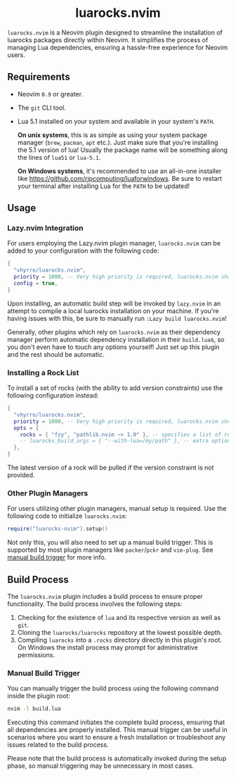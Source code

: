 <div align="center">

# luarocks.nvim

</div>

`luarocks.nvim` is a Neovim plugin designed to streamline the installation of luarocks packages directly within Neovim. It simplifies the process of managing Lua dependencies, ensuring a hassle-free experience for Neovim users.

## Requirements

- Neovim `0.9` or greater.
- The `git` CLI tool.
- Lua 5.1 installed on your system and available in your system's `PATH`.

  **On unix systems**, this is as simple as using your system package manager (`brew`, `pacman`, `apt` etc.).
  Just make sure that you're installing the 5.1 version of lua! Usually the package name will be something
  along the lines of `lua51` or `lua-5.1`.

  **On Windows systems**, it's recommended to use an all-in-one installer like https://github.com/rjpcomputing/luaforwindows.
  Be sure to restart your terminal after installing Lua for the `PATH` to be updated!

## Usage

### Lazy.nvim Integration

For users employing the Lazy.nvim plugin manager, `luarocks.nvim` can be added to your configuration with the following code:

```lua
{
  "vhyrro/luarocks.nvim",
  priority = 1000, -- Very high priority is required, luarocks.nvim should run as the first plugin in your config.
  config = true,
}
```

Upon installing, an automatic build step will be invoked by `lazy.nvim` in an attempt to compile a local luarocks installation on your machine.
If you're having issues with this, be sure to manually run `:Lazy build luarocks.nvim`!

Generally, other plugins which rely on `luarocks.nvim` as their dependency manager perform automatic
dependency installation in their `build.lua`s, so you don't even have to touch any options yourself!
Just set up this plugin and the rest should be automatic.

### Installing a Rock List

To install a set of rocks (with the ability to add version constraints) use the following configuration instead:

```lua
{
  "vhyrro/luarocks.nvim",
  priority = 1000, -- Very high priority is required, luarocks.nvim should run as the first plugin in your config.
  opts = {
    rocks = { "fzy", "pathlib.nvim ~> 1.0" }, -- specifies a list of rocks to install
    -- luarocks_build_args = { "--with-lua=/my/path" }, -- extra options to pass to luarocks's configuration script
  },
}
```

The latest version of a rock will be pulled if the version constraint is not provided.

### Other Plugin Managers

For users utilizing other plugin managers, manual setup is required. Use the following code to initialize `luarocks.nvim`:

```lua
require("luarocks-nvim").setup()
```

Not only this, you will also need to set up a manual build trigger. This is supported by most
plugin managers like `packer`/`pckr` and `vim-plug`. See [manual build trigger](#manual-build-trigger)
for more info.

## Build Process

The `luarocks.nvim` plugin includes a build process to ensure proper functionality. The build process involves the following steps:

1. Checking for the existence of `lua` and its respective version as well as `git`.
2. Cloning the `luarocks/luarocks` repository at the lowest possible depth.
3. Compiling `luarocks` into a `.rocks` directory directly in this plugin's root.
   On Windows the install process may prompt for administrative permissions.

### Manual Build Trigger

You can manually trigger the build process using the following command inside the plugin root:

```bash
nvim -l build.lua
```

Executing this command initiates the complete build process, ensuring that all dependencies are properly installed. This manual trigger can be useful in scenarios where you want to ensure a fresh installation or troubleshoot any issues related to the build process.

Please note that the build process is automatically invoked during the setup phase, so manual triggering may be unnecessary in most cases.
